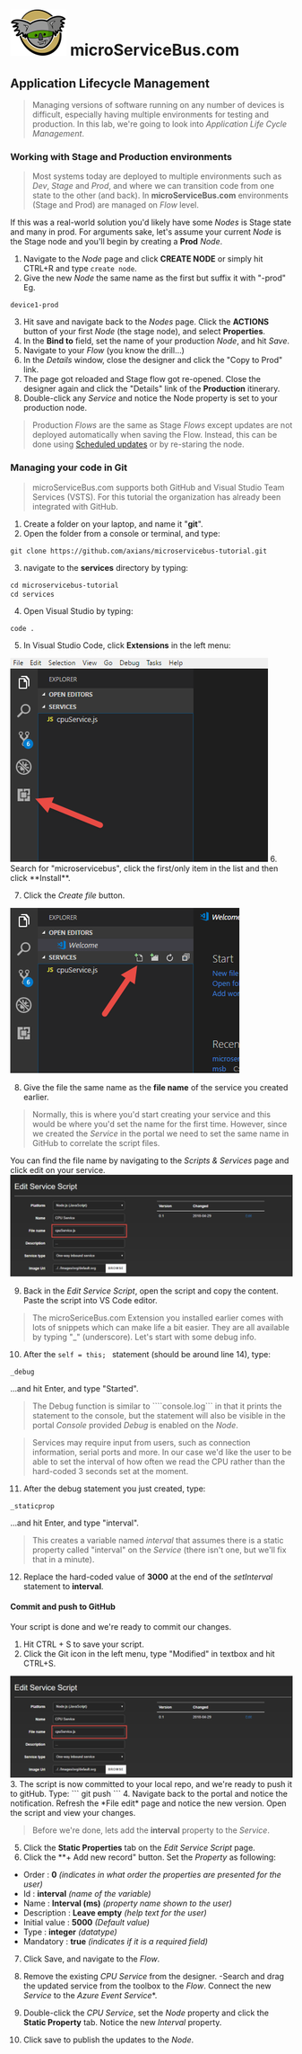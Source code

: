 # <img src="./img/msb-logo.png" alt="Node.js" /> microServiceBus.com 

## Application Lifecycle Management
>Managing versions of software running on any number of devices is difficult, especially having multiple environments for testing and production. In this lab, we're going to look into *Application Life Cycle Management*.


### Working with Stage and Production environments
>Most systems today are deployed to multiple environments such as *Dev*, *Stage* and *Prod*, and where we can transition code from one state to the other (and back). In **microServiceBus.com** environments (Stage and Prod) are managed on *Flow* level. 

If this was a real-world solution you'd likely have some *Nodes* is Stage state and many in prod. For arguments sake, let's assume your current *Node* is the Stage node and you'll begin by creating a **Prod** *Node*.

1. Navigate to the *Node* page and click **CREATE NODE** or simply hit CTRL+R and type ```create node```.
2. Give the new *Node* the same name as the first but suffix it with "-prod" Eg.
```
device1-prod
```
3. Hit save and navigate back to the *Nodes* page. Click the **ACTIONS** button of your first *Node* (the stage node), and select **Properties**.
4. In the **Bind to** field, set the name of your production *Node*, and hit *Save*.
5. Navigate to your *Flow* (you know the drill...)
6. In the *Details* window, close the designer and click the "Copy to Prod" link.
7. The page got reloaded and Stage flow got re-opened. Close the designer again and click the "Details" link of the **Production** itinerary.
8. Double-click any *Service* and notice the Node property is set to your production node.
>Production *Flows* are the same as Stage *Flows* except updates are not deployed automatically  when saving the Flow. Instead, this can be done using [Scheduled updates](https://microservicebus.com/ScheduleMaintenance) or by re-staring the node.

### Managing your code in Git
>microServiceBus.com supports both GitHub and Visual Studio Team Services (VSTS). For this tutorial the organization has already been integrated with GitHub.

1. Create a folder on your laptop, and name it "**git**".
2. Open the folder from a console or terminal, and type:
```
git clone https://github.com/axians/microservicebus-tutorial.git
```
3. navigate to the **services** directory by typing:
```
cd microservicebus-tutorial
cd services
```
4. Open Visual Studio by typing:
```
code .
```
5. In Visual Studio Code, click **Extensions** in the left menu:
<img src="./img/alm1.png" alt="vscode" />
6. Search for "microservicebus", click the first/only item in the list and then click **Install**.

7. Click the *Create file* button.
<img src="./img/alm2.png" alt="vscode" />

8. Give the file the same name as the **file name** of the service you created earlier.
>Normally, this is where you'd start creating your service and this would be where you'd set the name for the first time. However, since we created the *Service* in the portal we need to set the same name in GitHub to correlate the script files.

You can find the file name by navigating to the *Scripts & Services* page and click edit on your service.
<img src="./img/alm3.png" alt="vscode" />

9. Back in the *Edit Service Script*, open the script and copy the content. Paste the script into VS Code editor.

>The microSericeBus.com Extension you installed earlier comes with lots of snippets which can make life a bit easier. They are all available by typing "_" (underscore). Let's start with some debug info.

10. After the ```self = this; ``` statement (should be around line 14), type:
```
_debug
```
...and hit Enter, and type "Started".
>The Debug function is similar to ````console.log``` in that it prints the statement to the console, but the statement will also be visible in the portal *Console* provided *Debug* is enabled on the *Node*.

>Services may require input from users, such as connection information, serial ports and more. In our case we'd like the user to be able to set the interval of how often we read the CPU rather than the hard-coded 3 seconds set at the moment.

11. After the debug statement you just created, type:
```
_staticprop
```
...and hit Enter, and type "interval".

>This creates a variable named *interval* that assumes there is a static property called "interval" on the *Service* (there isn't one, but we'll fix that in a minute).

12. Replace the hard-coded value of **3000** at the end of the *setInterval* statement to **interval**.

#### Commit and push to GitHub
Your script is done and we're ready to commit our changes.  

1. Hit CTRL + S to save your script.
2. Click the Git icon in the left menu, type "Modified" in textbox and hit CTRL+S.
<img src="./img/alm3.png" alt="vscode" />
3. The script is now committed to your local repo, and we're ready to push it to gitHub. Type:
```
git push
```
4. Navigate back to the portal and notice the notification. Refresh the *File edit* page and notice the new version. Open the script and view your changes.

>Before we're done, lets add the **interval** property to the *Service*. 

5. Click the **Static Properties** tab on the *Edit Service Script* page.
6. Click the **+ Add new record" button. Set the *Property* as following:
* Order : **0** *(indicates in what order the properties are presented for the user)*
* Id : **interval** *(name of the variable)*
* Name : **Interval (ms)** *(property name shown to the user)*
* Description : **Leave empty** *(help text for the user)*
* Initial value : **5000** *(Default value)*
* Type : **integer** *(datatype)*
* Mandatory : **true** *(indicates if it is a required field)*

7. Click Save, and navigate to the *Flow*.

8. Remove the existing *CPU Service* from the designer. -Search and drag the updated service from the toolbox to the *Flow*. Connect the new *Service* to the *Azure Event Service**.
9. Double-click the *CPU Service*, set the *Node* property and click the **Static Property** tab. Notice the new *Interval* property.
10. Click save to publish the updates to the *Node*.   

